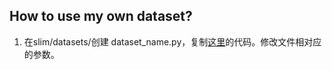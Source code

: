 ## How to use my own dataset?

1. 在slim/datasets/创建 dataset_name.py，复制[这里]( https://github.com/stesha2016/fork-slim/blob/master/datasets/mydata.py )的代码。修改文件相对应的参数。

   

   

   

   

